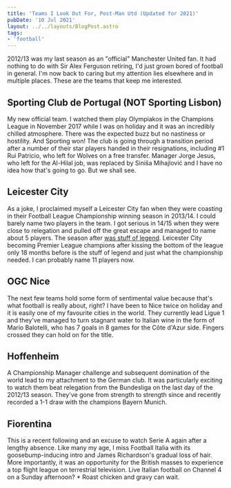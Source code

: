 ```yaml
---
title: 'Teams I Look Out For, Post-Man Utd (Updated for 2021)'
pubDate: '10 Jul 2021'
layout: ../../layouts/BlogPost.astro
tags:
- 'football'
---
```


2012/13 was my last season as an "official" Manchester United fan. It had nothing to do with Sir Alex Ferguson retiring, I'd just grown bored of football in general. I'm now back to caring but my attention lies elsewhere and in multiple places. These are the teams that keep me interested.

## Sporting Club de Portugal (NOT Sporting Lisbon)

My new official team. I watched them play Olympiakos in the Champions League in November 2017 while I was on holiday and it was an incredibly chilled atmosphere. There was the expected buzz but no nastiness or hostility. And Sporting won! The club is going through a transition period after a number of their star players handed in their resignations, including #1 Rui Patricio, who left for Wolves on a free transfer. Manager Jorge Jesus, who left for the Al-Hilal job, was replaced by Siniša Mihajlović and I have no idea how that's going to go. But we shall see.

## Leicester City

As a joke, I proclaimed myself a Leicester City fan when they were coasting in their Football League Championship winning season in 2013/14. I could barely name two players in the team. I got serious in 14/15 when they were close to relegation and pulled off the great escape and managed to name about 5 players. The season after [was stuff of legend](https://en.wikipedia.org/wiki/Leicester_City_F.C.#2015.E2.80.9316_Premier_League_champions). Leicester City becoming Premier League champions after kissing the bottom of the league only 18 months before is the stuff of legend and just what the championship needed. I can probably name 11 players now.

## OGC Nice

The next few teams hold some form of sentimental value because that's what football is really about, right? I have been to Nice twice on holiday and it is easily one of my favourite cities in the world. They currently lead Ligue 1 and they've managed to turn stagnant water to Italian wine in the form of Mario Balotelli, who has 7 goals in 8 games for the Côte d'Azur side. Fingers crossed they can hold on for the title.

## Hoffenheim

A Championship Manager challenge and subsequent domination of the world lead to my attachment to the German club. It was particularly exciting to watch them beat relegation from the Bundesliga on the last day of the 2012/13 season. They've gone from strength to strength since and recently recorded a 1-1 draw with the champions Bayern Munich.

## Fiorentina

This is a recent following and an excuse to watch Serie A again after a lengthy absence. Like many my age, I miss Football Italia with its goosebump-inducing intro and James Richardson's gradual loss of hair. More importantly, it was an opportunity for the British masses to experience a top flight league on terrestrial television. Live Italian football on Channel 4 on a Sunday afternoon? * Roast chicken and gravy can wait.